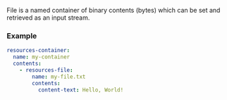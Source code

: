 File is a named container of binary contents (bytes) which can be set and retrieved as an input stream.

### Example

```yaml
resources-container:
  name: my-container
  contents:
    - resources-file:
        name: my-file.txt
        contents:
          content-text: Hello, World!
```

    
